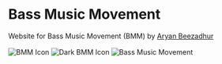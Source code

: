 # Bass Music Movement
Website for Bass Music Movement (BMM) by [Aryan Beezadhur](https://aryanbeezadhur.com)

<img align="center" alt="BMM Icon" title="BMM Icon" src="https://bmm.now.sh/BMMIcon.jpg" />

<img align="center" alt="Dark BMM Icon" title="Dark BMM Icon" src="https://bmm.now.sh/DarkBMMIcon.jpg" />

<img align="center" alt="Bass Music Movement" title="Bass Music Movement" src="https://bmm.now.sh/BassMusicMovement.jpg" />
